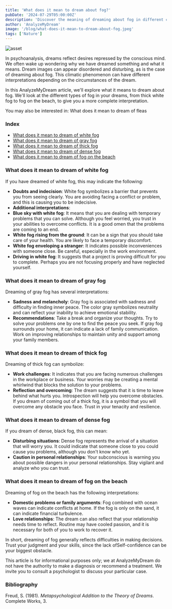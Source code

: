 ```yaml
---
title: 'What does it mean to dream about fog?'
pubDate: '2024-07-29T05:00:00Z'
description: 'Discover the meaning of dreaming about fog in different contexts, from white fog to fog on the beach.'
author: 'AnalyzeMyDream'
image: '/blog/what-does-it-mean-to-dream-about-fog.jpeg'
tags: ['Nature']
---
```


![asset](/blog/what-does-it-mean-to-dream-about-fog.jpeg)

In psychoanalysis, dreams reflect desires repressed by the conscious mind. We often wake up wondering why we have dreamed something and what it means. Dream images can appear disordered and disturbing, as is the case of dreaming about fog. This climatic phenomenon can have different interpretations depending on the circumstances of the dream.

In this AnalyzeMyDream article, we'll explore what it means to dream about fog. We'll look at the different types of fog in your dreams, from thick white fog to fog on the beach, to give you a more complete interpretation.

You may also be interested in: 
What does it mean to dream of fleas

### Index

- [What does it mean to dream of white fog](#what-does-it-mean-to-dream-of-white-fog)
- [What does it mean to dream of gray fog](#what-does-it-mean-to-dream-of-gray-fog)
- [What does it mean to dream of thick fog](#what-does-it-mean-to-dream-of-thick-fog)
- [What does it mean to dream of dense fog](#what-does-it-mean-to-dream-of-dense-fog)
- [What does it mean to dream of fog on the beach](#what-does-it-mean-to-dream-of-fog-on-the-beach)

### What does it mean to dream of white fog

If you have dreamed of white fog, this may indicate the following:

- **Doubts and indecision**: White fog symbolizes a barrier that prevents you from seeing clearly. You are avoiding facing a conflict or problem, and this is causing you to be indecisive.
- **Additional interpretations**:
- **Blue sky with white fog**: It means that you are dealing with temporary problems that you can solve. Although you feel worried, you trust in your abilities to overcome conflicts. It is a good omen that the problems are coming to an end.
- **White fog rising from the ground**: It can be a sign that you should take care of your health. You are likely to face a temporary discomfort.
- **White fog enveloping a stranger**: It indicates possible inconveniences with someone close. Be careful, especially in the work environment.
- **Driving in white fog**: It suggests that a project is proving difficult for you to complete. Perhaps you are not focusing properly and have neglected yourself.

### What does it mean to dream of gray fog

Dreaming of gray fog has several interpretations:

- **Sadness and melancholy**: Gray fog is associated with sadness and difficulty in finding inner peace. The color gray symbolizes neutrality and can reflect your inability to achieve emotional stability.
- **Recommendations**: Take a break and organize your thoughts. Try to solve your problems one by one to find the peace you seek. If gray fog surrounds your home, it can indicate a lack of family communication. Work on improving relationships to maintain unity and support among your family members.

### What does it mean to dream of thick fog

Dreaming of thick fog can symbolize:

- **Work challenges**: It indicates that you are facing numerous challenges in the workplace or business. Your worries may be creating a mental whirlwind that blocks the solution to your problems.
- **Reflection and overcoming**: The dream suggests that it is time to leave behind what hurts you. Introspection will help you overcome obstacles. If you dream of coming out of a thick fog, it is a symbol that you will overcome any obstacle you face. Trust in your tenacity and resilience.

### What does it mean to dream of dense fog

If you dream of dense, black fog, this can mean:

- **Disturbing situations**: Dense fog represents the arrival of a situation that will worry you. It could indicate that someone close to you could cause you problems, although you don't know who yet.
- **Caution in personal relationships**: Your subconscious is warning you about possible dangers in your personal relationships. Stay vigilant and analyze who you can trust.

### What does it mean to dream of fog on the beach

Dreaming of fog on the beach has the following interpretations:

- **Domestic problems or family arguments**: Fog combined with ocean waves can indicate conflicts at home. If the fog is only on the sand, it can indicate financial turbulence.
- **Love relationships**: The dream can also reflect that your relationship needs time to reflect. Routine may have cooled passion, and it is necessary for both of you to work to recover it. 

In short, dreaming of fog generally reflects difficulties in making decisions. Trust your judgment and your skills, since the lack ofSelf-confidence can be your biggest obstacle.

This article is for informational purposes only; we at AnalyzeMyDream do not have the authority to make a diagnosis or recommend a treatment. We invite you to consult a psychologist to discuss your particular case.

### Bibliography

Freud, S. (1981). *Metapsychological Addition to the Theory of Dreams*. Complete Works, 3.